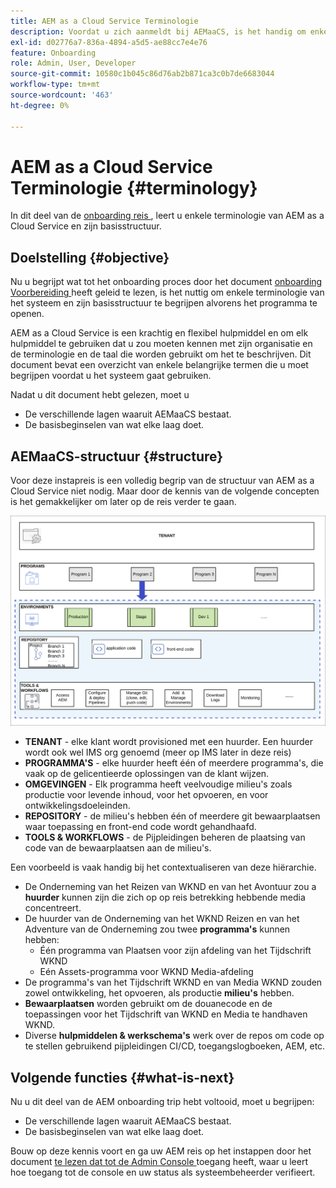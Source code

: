 ```yaml
---
title: AEM as a Cloud Service Terminologie
description: Voordat u zich aanmeldt bij AEMaaCS, is het handig om enkele terminologie van het systeem en de basisstructuur te begrijpen.
exl-id: d02776a7-836a-4894-a5d5-ae88cc7e4e76
feature: Onboarding
role: Admin, User, Developer
source-git-commit: 10580c1b045c86d76ab2b871ca3c0b7de6683044
workflow-type: tm+mt
source-wordcount: '463'
ht-degree: 0%

---
```


# AEM as a Cloud Service Terminologie {#terminology}

In dit deel van de [ onboarding reis ](overview.md), leert u enkele terminologie van AEM as a Cloud Service en zijn basisstructuur.

## Doelstelling {#objective}

Nu u begrijpt wat tot het onboarding proces door het document [ onboarding Voorbereiding ](preparation.md) heeft geleid te lezen, is het nuttig om enkele terminologie van het systeem en zijn basisstructuur te begrijpen alvorens het programma te openen.

AEM as a Cloud Service is een krachtig en flexibel hulpmiddel en om elk hulpmiddel te gebruiken dat u zou moeten kennen met zijn organisatie en de terminologie en de taal die worden gebruikt om het te beschrijven. Dit document bevat een overzicht van enkele belangrijke termen die u moet begrijpen voordat u het systeem gaat gebruiken.

Nadat u dit document hebt gelezen, moet u

* De verschillende lagen waaruit AEMaaCS bestaat.
* De basisbeginselen van wat elke laag doet.

## AEMaaCS-structuur {#structure}

Voor deze instapreis is een volledig begrip van de structuur van AEM as a Cloud Service niet nodig. Maar door de kennis van de volgende concepten is het gemakkelijker om later op de reis verder te gaan.

![ structuur van Cloud Manager ](/help/journey-sites/quick-site/assets/cloud-manager-structure.png)

* **TENANT** - elke klant wordt provisioned met een huurder. Een huurder wordt ook wel IMS org genoemd (meer op IMS later in deze reis)
* **PROGRAMMA&#39;S** - elke huurder heeft één of meerdere programma&#39;s, die vaak op de gelicentieerde oplossingen van de klant wijzen.
* **OMGEVINGEN** - Elk programma heeft veelvoudige milieu&#39;s zoals productie voor levende inhoud, voor het opvoeren, en voor ontwikkelingsdoeleinden.
* **REPOSITORY** - de milieu&#39;s hebben één of meerdere git bewaarplaatsen waar toepassing en front-end code wordt gehandhaafd.
* **TOOLS &amp; WORKFLOWS** - de Pijpleidingen beheren de plaatsing van code van de bewaarplaatsen aan de milieu&#39;s.

Een voorbeeld is vaak handig bij het contextualiseren van deze hiërarchie.

* De Onderneming van het Reizen van WKND en van het Avontuur zou a **huurder** kunnen zijn die zich op op reis betrekking hebbende media concentreert.
* De huurder van de Onderneming van het WKND Reizen en van het Adventure van de Onderneming zou twee **programma&#39;s** kunnen hebben:
   * Één programma van Plaatsen voor zijn afdeling van het Tijdschrift WKND
   * Eén Assets-programma voor WKND Media-afdeling
* De programma&#39;s van het Tijdschrift WKND en van Media WKND zouden zowel ontwikkeling, het opvoeren, als productie **milieu&#39;s** hebben.
* **Bewaarplaatsen** worden gebruikt om de douanecode en de toepassingen voor het Tijdschrift van WKND en Media te handhaven WKND.
* Diverse **hulpmiddelen &amp; werkschema&#39;s** werk over de repos om code op te stellen gebruikend pijpleidingen CI/CD, toegangslogboeken, AEM, etc.

## Volgende functies {#what-is-next}

Nu u dit deel van de AEM onboarding trip hebt voltooid, moet u begrijpen:

* De verschillende lagen waaruit AEMaaCS bestaat.
* De basisbeginselen van wat elke laag doet.

Bouw op deze kennis voort en ga uw AEM reis op het instappen door het document [ te lezen dat tot de Admin Console ](admin-console.md) toegang heeft, waar u leert hoe toegang tot de console en uw status als systeembeheerder verifieert.
